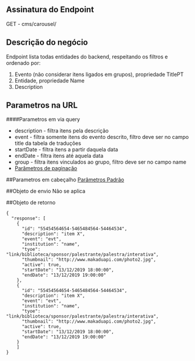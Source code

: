 ## Assinatura do Endpoint

GET - cms/carousel/

## Descrição do negócio
Endpoint lista todas entidades do backend, respeitando os filtros e ordenado por:
1. Evento (não considerar itens ligados em grupos), propriedade TitlePT
2. Entidade, propriedade Name
3. Description

## Parametros na URL

####Parametros em via query
- description - filtra itens pela descrição
- event - filtra somente itens do evento descrito, filtro deve ser no campo title da tabela de traduções
- startDate - filtra itens a partir daquela data
- endDate - filtra itens até aquela data
- group - filtra itens vinculados ao grupo, filtro deve ser no campo name
- [Parâmetros de paginação](/API-\(Endpoints\)/Parâmetros-de-paginação)

##Parametros em cabeçalho
[Parâmetros Padrão](/API-\(Endpoints\)/Parâmetros-Padrão)

##Objeto de envio
Não se aplica

##Objeto de retorno

```
{
  "response": [
    {
      "id": "55454564654-5465484564-54464534",
      "description": "item X",
      "event": "evt",
      "institution": "name",
      "tyoe": "link/biblioteca/sponsor/palestrante/palestra/interativa",
      "thumbnail": "http://www.makaduapi.com/photo2.jpg",
      "active": true,
      "startDate": "13/12/2019 18:00:00",
      "endDate": "13/12/2019 19:00:00"
    },
    {
      "id": "55454564654-5465484564-54464534",
      "description": "item X",
      "event": "evt",
      "institution": "name",
      "tyoe": "link/biblioteca/sponsor/palestrante/palestra/interativa",
      "thumbnail": "http://www.makaduapi.com/photo2.jpg",
      "active": true,
      "startDate": "13/12/2019 18:00:00",
      "endDate": "13/12/2019 19:00:00"
    }
    ]
}
```